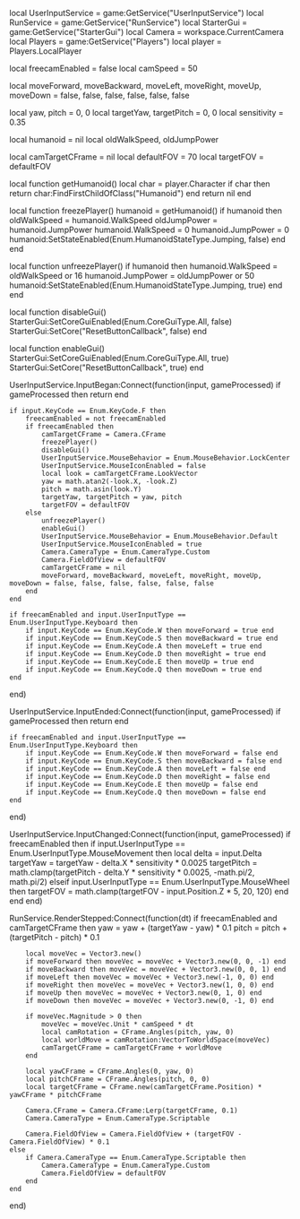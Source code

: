 local UserInputService = game:GetService("UserInputService")
local RunService = game:GetService("RunService")
local StarterGui = game:GetService("StarterGui")
local Camera = workspace.CurrentCamera
local Players = game:GetService("Players")
local player = Players.LocalPlayer

local freecamEnabled = false
local camSpeed = 50

local moveForward, moveBackward, moveLeft, moveRight, moveUp, moveDown = false, false, false, false, false, false

local yaw, pitch = 0, 0
local targetYaw, targetPitch = 0, 0
local sensitivity = 0.35

local humanoid = nil
local oldWalkSpeed, oldJumpPower

local camTargetCFrame = nil
local defaultFOV = 70
local targetFOV = defaultFOV

local function getHumanoid()
	local char = player.Character
	if char then
		return char:FindFirstChildOfClass("Humanoid")
	end
	return nil
end

local function freezePlayer()
	humanoid = getHumanoid()
	if humanoid then
		oldWalkSpeed = humanoid.WalkSpeed
		oldJumpPower = humanoid.JumpPower
		humanoid.WalkSpeed = 0
		humanoid.JumpPower = 0
		humanoid:SetStateEnabled(Enum.HumanoidStateType.Jumping, false)
	end
end

local function unfreezePlayer()
	if humanoid then
		humanoid.WalkSpeed = oldWalkSpeed or 16
		humanoid.JumpPower = oldJumpPower or 50
		humanoid:SetStateEnabled(Enum.HumanoidStateType.Jumping, true)
	end
end

local function disableGui()
	StarterGui:SetCoreGuiEnabled(Enum.CoreGuiType.All, false)
	StarterGui:SetCore("ResetButtonCallback", false)
end

local function enableGui()
	StarterGui:SetCoreGuiEnabled(Enum.CoreGuiType.All, true)
	StarterGui:SetCore("ResetButtonCallback", true)
end

UserInputService.InputBegan:Connect(function(input, gameProcessed)
	if gameProcessed then return end

	if input.KeyCode == Enum.KeyCode.F then
		freecamEnabled = not freecamEnabled
		if freecamEnabled then
			camTargetCFrame = Camera.CFrame
			freezePlayer()
			disableGui()
			UserInputService.MouseBehavior = Enum.MouseBehavior.LockCenter
			UserInputService.MouseIconEnabled = false
			local look = camTargetCFrame.LookVector
			yaw = math.atan2(-look.X, -look.Z)
			pitch = math.asin(look.Y)
			targetYaw, targetPitch = yaw, pitch
			targetFOV = defaultFOV
		else
			unfreezePlayer()
			enableGui()
			UserInputService.MouseBehavior = Enum.MouseBehavior.Default
			UserInputService.MouseIconEnabled = true
			Camera.CameraType = Enum.CameraType.Custom
			Camera.FieldOfView = defaultFOV
			camTargetCFrame = nil
			moveForward, moveBackward, moveLeft, moveRight, moveUp, moveDown = false, false, false, false, false, false
		end
	end

	if freecamEnabled and input.UserInputType == Enum.UserInputType.Keyboard then
		if input.KeyCode == Enum.KeyCode.W then moveForward = true end
		if input.KeyCode == Enum.KeyCode.S then moveBackward = true end
		if input.KeyCode == Enum.KeyCode.A then moveLeft = true end
		if input.KeyCode == Enum.KeyCode.D then moveRight = true end
		if input.KeyCode == Enum.KeyCode.E then moveUp = true end
		if input.KeyCode == Enum.KeyCode.Q then moveDown = true end
	end
end)

UserInputService.InputEnded:Connect(function(input, gameProcessed)
	if gameProcessed then return end

	if freecamEnabled and input.UserInputType == Enum.UserInputType.Keyboard then
		if input.KeyCode == Enum.KeyCode.W then moveForward = false end
		if input.KeyCode == Enum.KeyCode.S then moveBackward = false end
		if input.KeyCode == Enum.KeyCode.A then moveLeft = false end
		if input.KeyCode == Enum.KeyCode.D then moveRight = false end
		if input.KeyCode == Enum.KeyCode.E then moveUp = false end
		if input.KeyCode == Enum.KeyCode.Q then moveDown = false end
	end
end)

UserInputService.InputChanged:Connect(function(input, gameProcessed)
	if freecamEnabled then
		if input.UserInputType == Enum.UserInputType.MouseMovement then
			local delta = input.Delta
			targetYaw = targetYaw - delta.X * sensitivity * 0.0025
			targetPitch = math.clamp(targetPitch - delta.Y * sensitivity * 0.0025, -math.pi/2, math.pi/2)
		elseif input.UserInputType == Enum.UserInputType.MouseWheel then
			targetFOV = math.clamp(targetFOV - input.Position.Z * 5, 20, 120)
		end
	end
end)

RunService.RenderStepped:Connect(function(dt)
    if freecamEnabled and camTargetCFrame then
        yaw = yaw + (targetYaw - yaw) * 0.1
        pitch = pitch + (targetPitch - pitch) * 0.1

        local moveVec = Vector3.new()
        if moveForward then moveVec = moveVec + Vector3.new(0, 0, -1) end
        if moveBackward then moveVec = moveVec + Vector3.new(0, 0, 1) end
        if moveLeft then moveVec = moveVec + Vector3.new(-1, 0, 0) end
        if moveRight then moveVec = moveVec + Vector3.new(1, 0, 0) end
        if moveUp then moveVec = moveVec + Vector3.new(0, 1, 0) end
        if moveDown then moveVec = moveVec + Vector3.new(0, -1, 0) end

        if moveVec.Magnitude > 0 then
            moveVec = moveVec.Unit * camSpeed * dt
            local camRotation = CFrame.Angles(pitch, yaw, 0)
            local worldMove = camRotation:VectorToWorldSpace(moveVec)
            camTargetCFrame = camTargetCFrame + worldMove
        end

        local yawCFrame = CFrame.Angles(0, yaw, 0)
        local pitchCFrame = CFrame.Angles(pitch, 0, 0)
        local targetCFrame = CFrame.new(camTargetCFrame.Position) * yawCFrame * pitchCFrame

        Camera.CFrame = Camera.CFrame:Lerp(targetCFrame, 0.1)
        Camera.CameraType = Enum.CameraType.Scriptable

        Camera.FieldOfView = Camera.FieldOfView + (targetFOV - Camera.FieldOfView) * 0.1
    else
        if Camera.CameraType == Enum.CameraType.Scriptable then
            Camera.CameraType = Enum.CameraType.Custom
            Camera.FieldOfView = defaultFOV
        end
    end
end)
